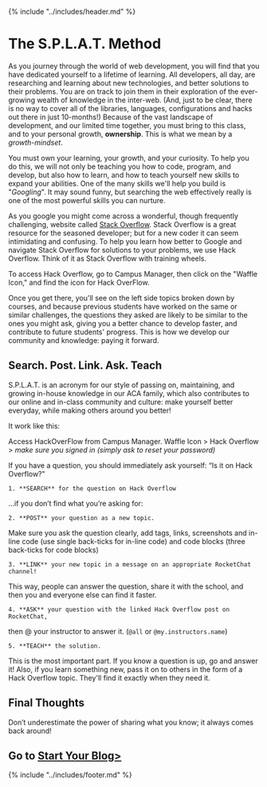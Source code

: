 {% include "../includes/header.md" %}

# The S.P.L.A.T. Method

As you journey through the world of web development, you will find that you have dedicated yourself to a lifetime of learning. All developers, all day, are researching and learning about new technologies, and better solutions to their problems. You are on track to join them in their exploration of the ever-growing wealth of knowledge in the inter-web. (And, just to be clear, there is no way to cover all of the libraries, languages, configurations and hacks out there in just 10-months!) Because of the vast landscape of development, and our limited time together, you must bring to this class, and to your personal growth, **ownership**. This is what we mean by a *growth-mindset*.

You must own your learning, your growth, and your curiosity. To help you do this, we will not only be teaching you how to code, program, and develop, but also how to learn, and how to teach yourself new skills to expand your abilities. One of the many skills we'll help you build is "*Googling*". It may sound funny, but searching the web effectively really is one of the most powerful skills you can nurture. 

As you google you might come across a wonderful, though frequently challenging, website called [Stack Overflow](https://stackoverflow.com/). Stack Overflow is a great resource for the seasoned developer; but for a new coder it can seem intimidating and confusing. To help you learn how better to Google and navigate Stack Overflow for solutions to your problems, we use Hack Overflow. Think of it as Stack Overflow with training wheels.

To access Hack Overflow, go to Campus Manager, then click on the "Waffle Icon," and find the icon for Hack OverFlow.

Once you get there, you'll see on the left side topics broken down by courses, and because previous students have worked on the same or similar challenges, the questions they asked are likely to be similar to the ones you might ask, giving you a better chance to develop faster, and contribute to future students' progress. This is how we develop our community and knowledge: paying it forward.

## Search. Post. Link. Ask. Teach

S.P.L.A.T. is an acronym for our style of passing on, maintaining, and growing in-house knowledge in our ACA family, which also contributes to our online and in-class community and culture: make yourself better everyday, while making others around you better!

It work like this:

Access HackOverFlow from Campus Manager. Waffle Icon > Hack Overflow > *make sure you signed in (simply ask to reset your password)*

If you have a question, you should immediately ask yourself: “Is it on Hack Overflow?"

    1. **SEARCH** for the question on Hack Overflow

…if you don’t find what you’re asking for:

    2. **POST** your question as a new topic.

Make sure you ask the question clearly, add tags, links, screenshots and in-line code (use single back-ticks for in-line code) and code blocks (three back-ticks for code blocks)

    3. **LINK** your new topic in a message on an appropriate RocketChat channel!

This way, people can answer the question, share it with the school, and then you and everyone else can find it faster.

    4. **ASK** your question with the linked Hack Overflow post on RocketChat,

then @ your instructor to answer it. (`@all` or `@my.instructors.name`)

    5. **TEACH** the solution.

This is the most important part. If you know a question is up, go and answer it! Also, if you learn something new, pass it on to others in the form of a Hack Overflow topic. They'll find it exactly when they need it.

<!-- ### See It -->
<!-- Can be a video on youTube as long as it doesn't go to another code school. Eventually all video content should come from ACA. -->
<!-- <iframe src="https://player.vimeo.com/video/292803037" width="640" height="360" frameborder="0" webkitallowfullscreen mozallowfullscreen allowfullscreen></iframe> -->

## Final Thoughts

Don’t underestimate the power of sharing what you know; it always comes back around!

## Go to [Start Your Blog>](startYourBlogPrep.md)

{% include "../includes/footer.md" %}
